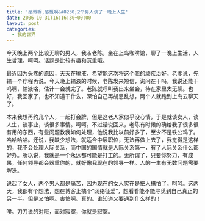 ```yaml
---
title: '感慨啊,感慨啊&#8230;2个男人谈了一晚上人生'
date: 2006-10-31T16:16:30+00:00
layout: post
categories:
  - 我的世界
---
```


今天晚上两个比较无聊的男人，我＆老陈，坐在上岛咖啡馆，聊了一晚上生活，人生哲理。呵呵。话题是比较有趣和沉重哦。

最近因为头疼的原因，天天在输液，希望能这次将这个我的顽疾治好。老爹说，先输一个疗程再说。今天晚上输液的时候，老陈发来短信，询问在干吗，我说还能干吗啊，输液咯，估计一会就完了。老陈就呼叫我出来坐会，待在家里太无聊。也好，我回家了，也不知道干什么，深怕自己再胡思乱想，两个人就跑到上岛去聊天了。

本来我想再约几个人，一起打会牌，但是这老人家似乎没心情，于是就谈女人，谈人生，谈事业，谈很多事情。呵呵。不过话说回来，老陈有时候的确给我了很多很有用的东西，有些问题教我如何处理，他说我比以前好多了，至少不是铁公鸡了。哈哈哈哈。还说，我缺少想法，就适合中层职位，无法再做上去了，我觉得是这样的，我不会处理人际关系，而中国的国情就是人际关系第一，有了人际关系什么都好办。所以说，我就是一个永远都可能是打工的。无所谓了，只要你努力，有成果，任何领导都会器重你的，就好像我现在的领导一样。人的一生有无数问题需要解决。

说起了女人，两个男人都是痛苦，因为现在的女人实在是把人搞怕了。呵呵。这两天，我都有个想法，想在博客上搞个“网络征爱”，想看看能不能寻觅到自己真正的另一半。但是又怕啊。害怕啊。真的。谁知道又要遇到什么样的！

唉。刀刀说的对哦，面对寂寞，你就是寂寞。
